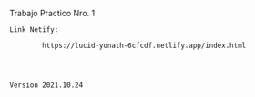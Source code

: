 Trabajo Practico Nro. 1


    Link Netify:
    
            https://lucid-yonath-6cfcdf.netlify.app/index.html

    
    
    
    Version 2021.10.24

